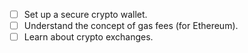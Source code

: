 - [ ] Set up a secure crypto wallet.
- [ ] Understand the concept of gas fees (for Ethereum).
- [ ] Learn about crypto exchanges.